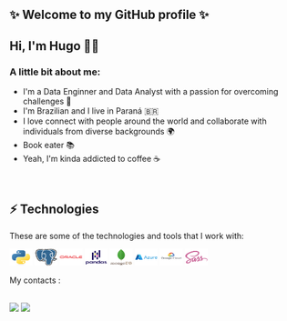 

## ✨ Welcome to my GitHub profile ✨ 

<div>
 
## Hi, I'm Hugo 🧔‍♂️
  ### A little bit about me:
- I'm a Data Enginner and Data Analyst with a passion for overcoming challenges 🚀
- I'm Brazilian and I live in Paraná 🇧🇷
- I love connect with people around the world and collaborate with individuals from diverse backgrounds 🌍
- Book eater 📚
- Yeah, I'm kinda addicted to coffee ☕

 </div>
  
 <div style="display: inline_block"><br>
  
  ## ⚡ Technologies

These are some of the technologies and tools that I work with:

  <img align="center" alt="Logo-Python" height="30" width="40" src="https://raw.githubusercontent.com/devicons/devicon/master/icons/python/python-original.svg">
  <img align="center" alt="Logo-Postgresql" height="30" width="40" src="https://github.com/devicons/devicon/blob/master/icons/postgresql/postgresql-original.svg"> 
  <img align="center" alt="Logo-Oracle" height="30" width="40" src="https://github.com/devicons/devicon/blob/master/icons/oracle/oracle-original.svg"> 
  <img align="center" alt="Logo-Pandas" height="30" width="40" src="https://github.com/devicons/devicon/blob/master/icons/pandas/pandas-original-wordmark.svg"> 
  <img align="center" alt="Logo-MongoDB" height="30" width="40" src="https://github.com/devicons/devicon/blob/master/icons/mongodb/mongodb-original-wordmark.svg">
  <img align="center" alt="Logo-Azure" height="30" width="40" src="https://github.com/devicons/devicon/blob/master/icons/azure/azure-original-wordmark.svg">
  <img align="center" alt="Logo-GCP" height="30" width="40" src="https://github.com/devicons/devicon/blob/master/icons/googlecloud/googlecloud-original-wordmark.svg">
  <img align="center" alt="Logo-SASS" height="30" width="40" src="https://github.com/devicons/devicon/blob/master/icons/sass/sass-original.svg">


</div>

<br>
  
<div> 
  My contacts : 
 <div style="display: inline_block"><br>
 
  <a href="https://www.linkedin.com/in/huugoleonardo" target="_blank"><img src="https://img.shields.io/badge/-LinkedIn-%230077B5?style=for-the-badge&logo=linkedin&logoColor=white" target="_blank"></a>
  <a href = "mailto:hugoleonardoti@gmail.com"><img src="https://img.shields.io/badge/Gmail-D14836?style=for-the-badge&logo=gmail&logoColor=white" target="_blank"></a>
 
 
</div> 
<div> 

 
 
</div>


